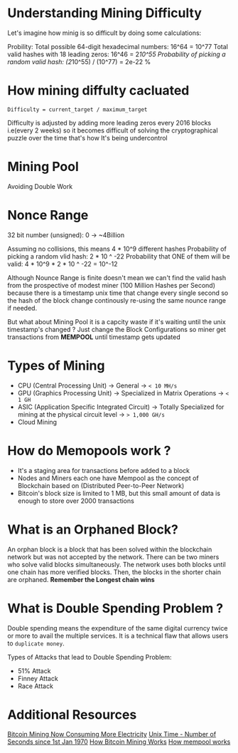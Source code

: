 # Understanding Mining Difficulty

Let's imagine how minig is so difficult by doing some calculations:

Probility:
Total possible 64-digit hexadecimal numbers: 16^64 = 10^77
Total valid hashes with 18 leading zeros: 16^46 = 2*10^55
Probability of picking a random valid hash: (2*10^55) / (10^77) = 2e-22 %

# How mining diffulty cacluated
```
Difficulty = current_target / maximum_target
```
Difficulty is adjusted by adding more leading zeros every 2016 blocks i.e(every 2 weeks) so it becomes difficult of solving the cryptographical puzzle
over the time that's how It's being undercontrol

# Mining Pool
Avoiding Double Work

# Nonce Range
32 bit number (unsigned): 0 -> ~4Billion

Assuming no collisions, this means 4 * 10^9 different hashes
Probability of picking a random vlid hash: 2 * 10 ^ -22
Probability that ONE of them will be valid: 4 * 10^9 * 2 * 10 ^ -22 = 10^-12

Although Nounce Range is finite doesn't mean we can't find the valid hash from the prospective of modest miner (100 Million Hashes per Second) because there is a timestamp unix time that change every single second so the hash of the block change continously re-using the same nounce range if needed.

But what about Mining Pool it is a capcity waste if it's waiting until the unix
timestamp's changed ?
Just change the Block Configurations so miner get transactions from **MEMPOOL** until timestamp gets updated

# Types of Mining
- CPU (Central Processing Unit) -> General -> `< 10 MH/s`
- GPU (Graphics Processing Unit) -> Specialized in Matrix Operations -> `< 1 GH`
- ASIC (Application Specific Integrated Circuit) -> Totally Specialized for mining at the physical circuit level -> `> 1,000 GH/s`
- Cloud Mining

# How do Memopools work ?
- It's a staging area for transactions before added to a block
- Nodes and Miners each one have Mempool as the concept of Blockchain based on (Distributed Peer-to-Peer Network)
- Bitcoin's block size is limited to 1 MB, but this small amount of data is enough to store over 2000 transactions

# What is an Orphaned Block?
An orphan block is a block that has been solved within the blockchain network but was not accepted by the network. There can be two miners who solve valid blocks simultaneously. The network uses both blocks until one chain has more verified blocks. Then, the blocks in the shorter chain are orphaned.
**Remember the Longest chain wins**

# What is Double Spending Problem ?
Double spending means the expenditure of the same digital currency twice or more to avail the multiple services. It is a technical flaw that allows users to `duplicate money`.

Types of Attacks that lead to Double Spending Problem:
- 51% Attack
- Finney Attack
- Race Attack

# Additional Resources
[Bitcoin Mining Now Consuming More Electricity](https://powercompare.co.uk/blog/bitcoin-mining-now-consuming-more-electricity/)
[Unix Time - Number of Seconds since 1st Jan 1970](https://time.is/Unix_time)
[How Bitcoin Mining Works](https://www.coindesk.com/learn/how-bitcoin-mining-works-2/)
[How mempool works](https://blog.kaiko.com/an-in-depth-guide-into-how-the-mempool-works-c758b781c608)
